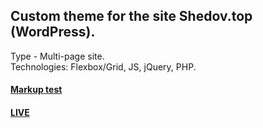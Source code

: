 ## Custom theme for the site Shedov.top (WordPress).
Type - Multi-page site. <br />
Technologies: Flexbox/Grid, JS, jQuery, PHP. <br />
#### [Markup test](https://shedov.top)
#### [LIVE](https://shedov.top)
